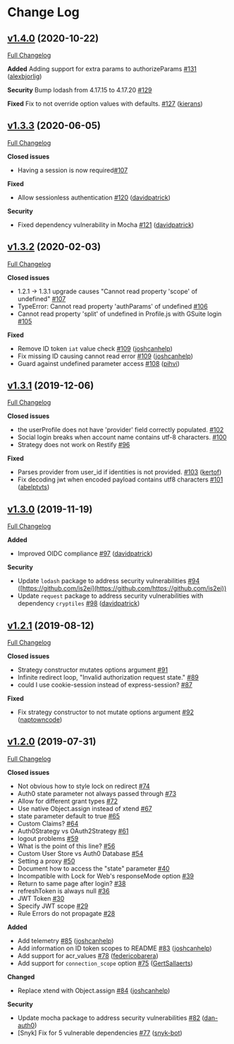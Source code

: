 # Change Log

## [v1.4.0](https://github.com/auth0/passport-auth0/tree/v1.4.0) (2020-10-22)
[Full Changelog](https://github.com/auth0/passport-auth0/compare/v1.4.0...v1.3.3)

**Added**
Adding support for extra params to authorizeParams [\#131](https://github.com/auth0/passport-auth0/pull/131) ([alexbjorlig](https://github.com/alexbjorlig))

**Security**
Bump lodash from 4.17.15 to 4.17.20  [\#129](https://github.com/auth0/passport-auth0/pull/129)

**Fixed**
Fix to not override option values with defaults. [\#127](https://github.com/auth0/passport-auth0/pull/127) ([kierans](https://github.com/alexbjorlig))

## [v1.3.3](https://github.com/auth0/passport-auth0/tree/v1.3.3) (2020-06-05)
[Full Changelog](https://github.com/auth0/passport-auth0/compare/v1.3.3...v1.3.2)

**Closed issues**
- Having a session is now required[\#107](https://github.com/auth0/passport-auth0/issues/107)

**Fixed**
-  Allow sessionless authentication [\#120](https://github.com/auth0/passport-auth0/pull/120) ([davidpatrick](https://github.com/davidpatrick))

**Security**
-  Fixed dependency vulnerability in Mocha [\#121](https://github.com/auth0/passport-auth0/pull/121) ([davidpatrick](https://github.com/davidpatrick))

## [v1.3.2](https://github.com/auth0/passport-auth0/tree/v1.3.2) (2020-02-03)
[Full Changelog](https://github.com/auth0/passport-auth0/compare/v1.3.1...v1.3.2)

**Closed issues**
- 1.2.1 -> 1.3.1 upgrade causes "Cannot read property 'scope' of undefined" [\#107](https://github.com/auth0/passport-auth0/issues/107)
- TypeError: Cannot read property 'authParams' of undefined [\#106](https://github.com/auth0/passport-auth0/issues/106)
- Cannot read property 'split' of undefined in Profile.js with GSuite login [\#105](https://github.com/auth0/passport-auth0/issues/105)

**Fixed**
- Remove ID token `iat` value check [\#109](https://github.com/auth0/passport-auth0/pull/114) ([joshcanhelp](https://github.com/joshcanhelp))
- Fix missing ID causing cannot read error [\#109](https://github.com/auth0/passport-auth0/pull/109) ([joshcanhelp](https://github.com/joshcanhelp))
- Guard against undefined parameter access [\#108](https://github.com/auth0/passport-auth0/pull/108) ([pihvi](https://github.com/pihvi))

## [v1.3.1](https://github.com/auth0/passport-auth0/tree/v1.3.1) (2019-12-06)
[Full Changelog](https://github.com/auth0/passport-auth0/compare/v1.3.0...v1.3.1)

**Closed issues**
- the userProfile does not have 'provider' field correctly populated. [\#102](https://github.com/auth0/passport-auth0/issues/102)
- Social login breaks when account name contains utf-8 characters. [\#100](https://github.com/auth0/passport-auth0/issues/100)
- Strategy does not work on Restify [\#96](https://github.com/auth0/passport-auth0/issues/96)

**Fixed**
- Parses provider from user_id if identities is not provided. [\#103](https://github.com/auth0/passport-auth0/pull/103) ([kertof](https://github.com/kertof))
- Fix decoding jwt when encoded payload contains utf8 characters [\#101](https://github.com/auth0/passport-auth0/pull/101) ([abelptvts](https://github.com/abelptvts))

## [v1.3.0](https://github.com/auth0/passport-auth0/tree/v1.3.0) (2019-11-19)
[Full Changelog](https://github.com/auth0/passport-auth0/compare/v1.2.1...v1.3.0)

**Added**
- Improved OIDC compliance [\#97](https://github.com/auth0/passport-auth0/pull/97) ([davidpatrick](https://github.com/davidpatrick))

**Security**
- Update `lodash` package to address security vulnerabilities [\#94](https://github.com/auth0/passport-auth0/pull/94) ([https://github.com/is2ei](https://github.com/https://github.com/is2ei))
- Update `request` package to address security vulnerabilities with dependency `cryptiles` [\#98](https://github.com/auth0/passport-auth0/pull/98) ([davidpatrick](https://github.com/davidpatrick))

## [v1.2.1](https://github.com/auth0/passport-auth0/tree/v1.2.1) (2019-08-12)
[Full Changelog](https://github.com/auth0/passport-auth0/compare/v1.2.0...v1.2.1)

**Closed issues**
- Strategy constructor mutates options argument [\#91](https://github.com/auth0/passport-auth0/issues/91)
- Infinite redirect loop, "Invalid authorization request state." [\#89](https://github.com/auth0/passport-auth0/issues/89)
- could I use cookie-session instead of express-session? [\#87](https://github.com/auth0/passport-auth0/issues/87)

**Fixed**
- Fix strategy constructor to not mutate options argument [\#92](https://github.com/auth0/passport-auth0/pull/92) ([naptowncode](https://github.com/naptowncode))

## [v1.2.0](https://github.com/auth0/passport-auth0/tree/v1.2.0) (2019-07-31)
[Full Changelog](https://github.com/auth0/passport-auth0/compare/v1.1.0...v1.2.0)

**Closed issues**
- Not obvious how to style lock on redirect [\#74](https://github.com/auth0/passport-auth0/issues/74)
- Auth0 state parameter not always passed through [\#73](https://github.com/auth0/passport-auth0/issues/73)
- Allow for different grant types [\#72](https://github.com/auth0/passport-auth0/issues/72)
- Use native Object.assign instead of xtend [\#67](https://github.com/auth0/passport-auth0/issues/67)
- state parameter default to true [\#65](https://github.com/auth0/passport-auth0/issues/65)
- Custom Claims? [\#64](https://github.com/auth0/passport-auth0/issues/64)
- Auth0Strategy vs OAuth2Strategy [\#61](https://github.com/auth0/passport-auth0/issues/61)
- logout problems [\#59](https://github.com/auth0/passport-auth0/issues/59)
- What is the point of this line? [\#56](https://github.com/auth0/passport-auth0/issues/56)
- Custom User Store vs Auth0 Database [\#54](https://github.com/auth0/passport-auth0/issues/54)
- Setting a proxy [\#50](https://github.com/auth0/passport-auth0/issues/50)
- Document how to access the "state" parameter [\#40](https://github.com/auth0/passport-auth0/issues/40)
- Incompatible with Lock for Web's responseMode option [\#39](https://github.com/auth0/passport-auth0/issues/39)
- Return to same page after login? [\#38](https://github.com/auth0/passport-auth0/issues/38)
- refreshToken is always null [\#36](https://github.com/auth0/passport-auth0/issues/36)
- JWT Token [\#30](https://github.com/auth0/passport-auth0/issues/30)
- Specify JWT scope [\#29](https://github.com/auth0/passport-auth0/issues/29)
- Rule Errors do not propagate  [\#28](https://github.com/auth0/passport-auth0/issues/28)

**Added**
- Add telemetry [\#85](https://github.com/auth0/passport-auth0/pull/85) ([joshcanhelp](https://github.com/joshcanhelp))
- Add information on ID token scopes to README [\#83](https://github.com/auth0/passport-auth0/pull/83) ([joshcanhelp](https://github.com/joshcanhelp))
- Add support for acr_values [\#78](https://github.com/auth0/passport-auth0/pull/78) ([federicobarera](https://github.com/federicobarera))
- Add support for `connection_scope` option [\#75](https://github.com/auth0/passport-auth0/pull/75) ([GertSallaerts](https://github.com/GertSallaerts))

**Changed**
- Replace xtend with Object.assign [\#84](https://github.com/auth0/passport-auth0/pull/84) ([joshcanhelp](https://github.com/joshcanhelp))

**Security**
- Update mocha package to address security vulnerabilities [\#82](https://github.com/auth0/passport-auth0/pull/82) ([dan-auth0](https://github.com/dan-auth0))
- [Snyk] Fix for 5 vulnerable dependencies [\#77](https://github.com/auth0/passport-auth0/pull/77) ([snyk-bot](https://github.com/snyk-bot))
